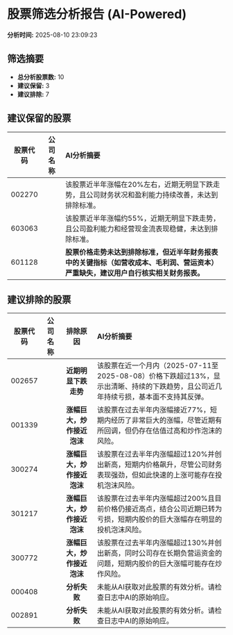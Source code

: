 # 股票筛选分析报告 (AI-Powered)

**分析时间:** 2025-08-10 23:09:23

## 筛选摘要

- **总分析股票数:** 10
- **建议保留:** 3
- **建议排除:** 7

## 建议保留的股票

| 股票代码 | 公司名称 | AI分析摘要 |
|:---:|:---:|:---|
| 002270 |  | 该股票近半年涨幅在20%左右，近期无明显下跌走势，且公司财务状况和盈利能力持续改善，未达到排除标准。 |
| 603063 |  | 该股票近半年涨幅约55%，近期无明显下跌走势，且公司盈利能力和经营现金流表现稳健，未达到排除标准。 |
| 601128 |  | **股票价格走势未达到排除标准，但近半年财务报表中的关键指标（如营收成本、毛利润、营运资本）严重缺失，建议用户自行核实相关财务报表。** |

## 建议排除的股票

| 股票代码 | 公司名称 | 排除原因 | AI分析摘要 |
|:---:|:---:|:---:|:---|
| 002657 |  | **近期明显下跌走势** | 该股票在近一个月内（2025-07-11至2025-08-08）价格下跌超过13%，显示出清晰、持续的下跌趋势，且公司近几年持续亏损，基本面不支持其反弹。 |
| 001339 |  | **涨幅巨大，炒作接近泡沫** | 该股票在过去半年内涨幅接近77%，短期内经历了非常巨大的涨幅，尽管近期有所回调，但仍存在估值过高和炒作泡沫的风险。 |
| 300274 |  | **涨幅巨大，炒作接近泡沫** | 该股票在过去半年内涨幅超过120%并创出新高，短期内价格飙升，尽管公司财务表现强劲，但如此快速的上涨可能存在投机泡沫风险。 |
| 301217 |  | **涨幅巨大，炒作接近泡沫** | 该股票在过去半年内涨幅超过200%且目前价格仍接近高点，结合公司近期已转为亏损，短期内股价的巨大涨幅存在明显的投机泡沫风险。 |
| 300772 |  | **涨幅巨大，炒作接近泡沫** | 该股票在过去半年内涨幅超过130%并创出新高，同时公司存在长期负营运资金的问题，短期内股价的巨大涨幅可能存在炒作风险。 |
| 000408 |  | **分析失败** | 未能从AI获取对此股票的有效分析。请检查日志中AI的原始响应。 |
| 002891 |  | **分析失败** | 未能从AI获取对此股票的有效分析。请检查日志中AI的原始响应。 |
